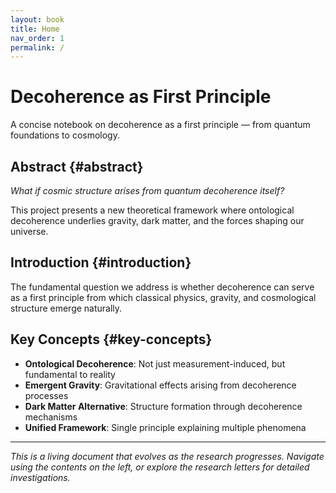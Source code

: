 ```yaml
---
layout: book
title: Home
nav_order: 1
permalink: /
---
```


# Decoherence as First Principle

A concise notebook on decoherence as a first principle — from quantum foundations to cosmology.

## Abstract {#abstract}

*What if cosmic structure arises from quantum decoherence itself?*

This project presents a new theoretical framework where ontological decoherence underlies gravity, dark matter, and the forces shaping our universe.

## Introduction {#introduction}

The fundamental question we address is whether decoherence can serve as a first principle from which classical physics, gravity, and cosmological structure emerge naturally.

## Key Concepts {#key-concepts}

- **Ontological Decoherence**: Not just measurement-induced, but fundamental to reality
- **Emergent Gravity**: Gravitational effects arising from decoherence processes
- **Dark Matter Alternative**: Structure formation through decoherence mechanisms
- **Unified Framework**: Single principle explaining multiple phenomena

---

*This is a living document that evolves as the research progresses. Navigate using the contents on the left, or explore the research letters for detailed investigations.*
